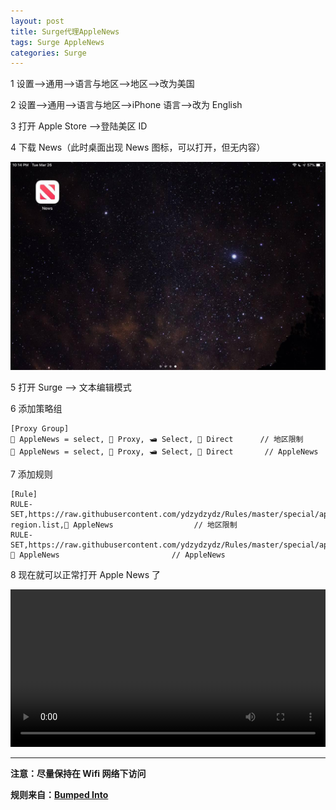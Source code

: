 ```yaml
---
layout: post
title: Surge代理AppleNews
tags: Surge AppleNews 
categories: Surge
---
```


1 设置-->通用-->语言与地区-->地区-->改为美国

2 设置-->通用-->语言与地区-->iPhone 语言-->改为 English

3 打开 Apple Store -->登陆美区 ID

4 下载 News（此时桌面出现 News 图标，可以打开，但无内容）
    <!-- more -->

   <img src="https://raw.githubusercontent.com/ydzydzydz/blogphoto/master/applenews/1.jpg" />

5 打开 Surge -->  文本编辑模式

6 添加策略组

```
[Proxy Group]
📡 AppleNews = select, 🍃 Proxy, 🛥 Select, 🚀 Direct      // 地区限制
🧾 AppleNews = select, 🍃 Proxy, 🛥 Select, 🚀 Direct       // AppleNews
```

7 添加规则

```
[Rule]
RULE-SET,https://raw.githubusercontent.com/ydzydzydz/Rules/master/special/applenews-region.list,📡 AppleNews                  // 地区限制
RULE-SET,https://raw.githubusercontent.com/ydzydzydz/Rules/master/special/applenews.list,🧾 AppleNews                         // AppleNews
```

8 现在就可以正常打开 Apple News 了

<video  width="100%" src="https://raw.githubusercontent.com/ydzydzydz/blogphoto/master/applenews/2.mp4" controls="controls">
   </video>


---

**注意：尽量保持在 Wifi 网络下访问**

**规则来自：[Bumped Into](https://blog.dada.li/2019/using-apple-news-in-china-mainland)**


